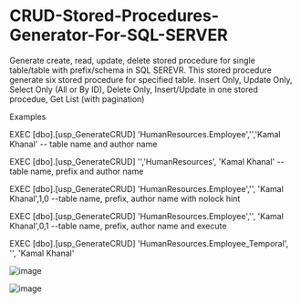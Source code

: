 # CRUD-Stored-Procedures-Generator-For-SQL-SERVER
Generate create, read, update, delete stored procedure for single table/table with prefix/schema in SQL SEREVR.
This stored procedure generate six stored procedure for specified table.
Insert Only,
Update Only,
Select Only (All or By ID),
Delete Only,
Insert/Update in one stored procedue,
Get List (with pagination)

Examples

EXEC [dbo].[usp_GenerateCRUD] 'HumanResources.Employee','','Kamal Khanal' -- table name and author name

EXEC [dbo].[usp_GenerateCRUD] '','HumanResources', 'Kamal Khanal' --table name, prefix and author name

EXEC [dbo].[usp_GenerateCRUD] 'HumanResources.Employee','', 'Kamal Khanal',1,0 --table name, prefix, author name with nolock hint

EXEC [dbo].[usp_GenerateCRUD] 'HumanResources.Employee','', 'Kamal Khanal',0,1 --table name, prefix, author name and execute

EXEC [dbo].[usp_GenerateCRUD] 'HumanResources.Employee_Temporal', '', 'Kamal Khanal'

![image](https://user-images.githubusercontent.com/28916183/233596325-bfe54956-9b40-4621-8461-ed78445fb35a.png)

![image](https://user-images.githubusercontent.com/28916183/233595809-741a5239-0051-4501-b87c-9afd4104948f.png)


